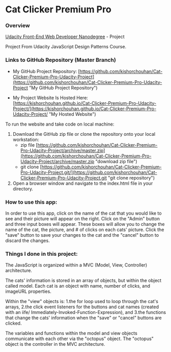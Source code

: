 # Cat Clicker Premium Pro

### Overview
[Udacity Front-End Web Developer Nanodegree](https://www.udacity.com/course/front-end-web-developer-nanodegree--nd001) - Project

Project From Udacity JavaScript Design Patterns Course.

### Links to GitHub Repository (Master Branch)

* My GitHub Project Repository: [https://github.com/kishorchouhan/Cat-Clicker-Premium-Pro-Udacity-Project](https://github.com/kishorchouhan/Cat-Clicker-Premium-Pro-Udacity-Project "My GitHub Project Repository")

* My Project Website Is Hosted Here: [https://kishorchouhan.github.io/Cat-Clicker-Premium-Pro-Udacity-Project/](https://kishorchouhan.github.io/Cat-Clicker-Premium-Pro-Udacity-Project/ "My Hosted Website")

To run the website and take code on local machine:

1. Download the GitHub zip file or clone the repository onto your local workstation:
	* zip file [https://github.com/kishorchouhan/Cat-Clicker-Premium-Pro-Udacity-Project/archive/master.zip](https://github.com/kishorchouhan/Cat-Clicker-Premium-Pro-Udacity-Project/archive/master.zip "download zip file")
	* git clone [https://github.com/kishorchouhan/Cat-Clicker-Premium-Pro-Udacity-Project.git/](https://github.com/kishorchouhan/Cat-Clicker-Premium-Pro-Udacity-Project.git "git clone repository")
2. Open a browser window and navigate to the index.html file in your directory.

### How to use this app:

In order to use this app, click on the name of the cat that you would like to see and their picture will appear on the right. Click on the "Admin" button and three input boxes will appear. These boxes will allow you to change the name of the cat, the picture, and # of clicks on each cats' picture. Click the "save" button to save your changes to the cat and the "cancel" button to discard the changes.

### Things I done in this project:

The JavaScript is organized within a MVC (Model, View, Controller) architecture.

The cats' information is stored in an array of objects, but within the object called model. Each cat is an object with name, number of clicks, and imageURL properties.

Within the "view" objects is:
1.the for loop used to loop through the cat's arrays, 
2.the click event listeners for the buttons and cat names (created with an iife/ Immediately-Invoked-Function-Expression), and 
3.the functions that change the cats' information when the "save" or "cancel" buttons are clicked.

The variables and functions within the model and view objects communicate with each other via the "octopus" object. The "octopus" object is the controller in the MVC architecture.
